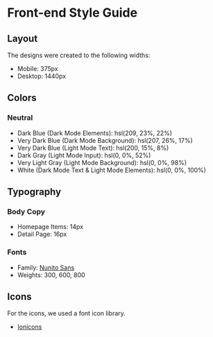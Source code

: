 # Front-end Style Guide

## Layout

The designs were created to the following widths:

-   Mobile: 375px
-   Desktop: 1440px

## Colors

### Neutral

-   Dark Blue (Dark Mode Elements): hsl(209, 23%, 22%)
-   Very Dark Blue (Dark Mode Background): hsl(207, 26%, 17%)
-   Very Dark Blue (Light Mode Text): hsl(200, 15%, 8%)
-   Dark Gray (Light Mode Input): hsl(0, 0%, 52%)
-   Very Light Gray (Light Mode Background): hsl(0, 0%, 98%)
-   White (Dark Mode Text & Light Mode Elements): hsl(0, 0%, 100%)

## Typography

### Body Copy

-   Homepage Items: 14px
-   Detail Page: 16px

### Fonts

-   Family: [Nunito Sans](https://fonts.google.com/specimen/Nunito+Sans)
-   Weights: 300, 600, 800

## Icons

For the icons, we used a font icon library.
-   [Ionicons](https://ionicons.com)
